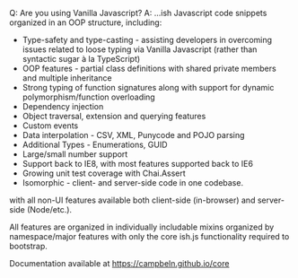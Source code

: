 Q: Are you using Vanilla Javascript?
A: ...ish
Javascript code snippets organized in an OOP structure, including:

* Type-safety and type-casting - assisting developers in overcoming issues related to loose typing via Vanilla Javascript (rather than syntactic sugar à la TypeScript)
* OOP features - partial class definitions with shared private members and multiple inheritance
* Strong typing of function signatures along with support for dynamic polymorphism/function overloading
* Dependency injection
* Object traversal, extension and querying features
* Custom events
* Data interpolation - CSV, XML, Punycode and POJO parsing
* Additional Types - Enumerations, GUID
* Large/small number support
* Support back to IE8, with most features supported back to IE6
* Growing unit test coverage with Chai.Assert
* Isomorphic - client- and server-side code in one codebase.

with all non-UI features available both client-side (in-browser) and server-side (Node/etc.).

All features are organized in individually includable mixins organized by namespace/major features with only the core ish.js functionality required to bootstrap.


Documentation available at https://campbeln.github.io/core
